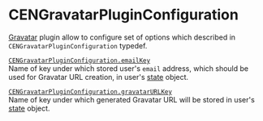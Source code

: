 # CENGravatarPluginConfiguration

[Gravatar](plugins-gravatar) plugin allow to configure set of options which described in `CENGravatarPluginConfiguration` typedef.  


<a id="configuration-emailkey"/>

[`CENGravatarPluginConfiguration.emailKey`](#configuration-emailkey)  
Name of key under which stored user's `email` address, which should be used for Gravatar URL creation, in user's [state](reference-user#state) object.  

<a id="configuration-gravatarurlkey"/>

[`CENGravatarPluginConfiguration.gravatarURLKey`](#configuration-gravatarurlkey)  
Name of key under which generated Gravatar URL will be stored in user's [state](reference-user#state) object.  